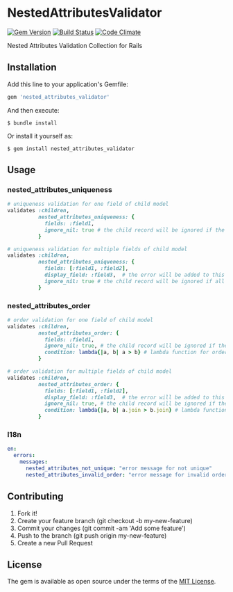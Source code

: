 #
# NestedAttributesValidator

[![Gem Version](https://badge.fury.io/rb/nested_attributes_validator.svg)](https://badge.fury.io/rb/nested_attributes_validator)
[![Build Status](https://travis-ci.org/Kta-M/nested_attributes_validator.svg?branch=master)](https://travis-ci.org/Kta-M/nested_attributes_validator)
[![Code Climate](https://codeclimate.com/github/Kta-M/nested_attributes_validator/badges/gpa.svg)](https://codeclimate.com/github/Kta-M/nested_attributes_validator)

Nested Attributes Validation Collection for Rails

## Installation

Add this line to your application's Gemfile:

```ruby
gem 'nested_attributes_validator'
```

And then execute:

    $ bundle install

Or install it yourself as:

    $ gem install nested_attributes_validator

## Usage

### nested_attributes_uniqueness
```ruby
# uniqueness validation for one field of child model
validates :children,
          nested_attributes_uniqueness: {
            fields: :field1,
            ignore_nil: true # the child record will be ignored if the field is nil.(default: false)
          }

# uniqueness validation for multiple fields of child model
validates :children,
          nested_attributes_uniqueness: {
			fields: [:field1, :field2],
            display_field: :field3,  # the error will be added to this field when the validation failed.
            ignore_nil: true # the child record will be ignored if all fields are nil.(default: false)
          }
```
### nested_attributes_order
```ruby
# order validation for one field of child model
validates :children,
          nested_attributes_order: {
            fields: :field1,
            ignore_nil: true, # the child record will be ignored if the field is nil.(default: false)
            condition: lambda{|a, b| a > b} # lambda function for order verification.(default: lambda{|a, b| a < b})
          }

# order validation for multiple fields of child model
validates :children,
          nested_attributes_order: {
			fields: [:field1, :field2],
            display_field: :field3,  # the error will be added to this field when the validation failed.
            ignore_nil: true, # the child record will be ignored if the all fields are nil.(default: false)
            condition: lambda{|a, b| a.join > b.join} # lambda function for order verification.(default: lambda{|a, b| a < b})
          }
```

### I18n
```yaml
en:
  errors:
    messages:
      nested_attributes_not_unique: "error message for not unique"
      nested_attributes_invalid_order: "error message for invalid order"
```

## Contributing

1. Fork it!
1. Create your feature branch (git checkout -b my-new-feature)
1. Commit your changes (git commit -am 'Add some feature')
1. Push to the branch (git push origin my-new-feature)
1. Create a new Pull Request

## License

The gem is available as open source under the terms of the [MIT License](http://opensource.org/licenses/MIT).



